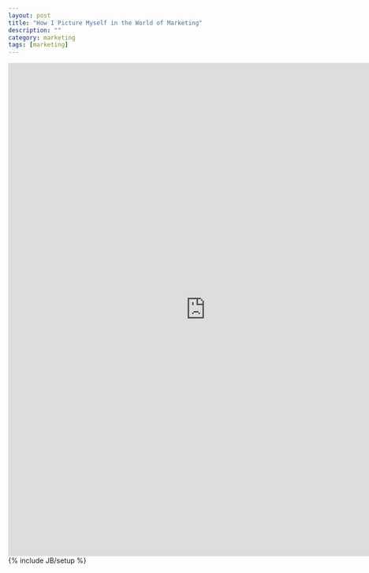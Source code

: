 ```yaml
---
layout: post
title: "How I Picture Myself in the World of Marketing"
description: ""
category: marketing
tags: [marketing]
---
```

<iframe style="display: block;margin-left: auto;margin-right: auto;text-align:center;" id="iframe_container" src="https://docs.google.com/document/d/1WAa7ZA-b1s2YHch7jya3h3p-gNELrAiR8gMdllHkszA/pub?embedded=true#grid" width="800" height="1000" frameborder="0"></iframe>
{% include JB/setup %}
